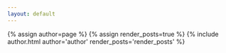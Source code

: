 ```yaml
---
layout: default
---
```

{% assign author=page %}
{% assign render_posts=true %}
{% include author.html author='author' render_posts='render_posts' %}
